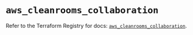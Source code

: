# `aws_cleanrooms_collaboration`

Refer to the Terraform Registry for docs: [`aws_cleanrooms_collaboration`](https://registry.terraform.io/providers/hashicorp/aws/5.96.0/docs/resources/cleanrooms_collaboration).
